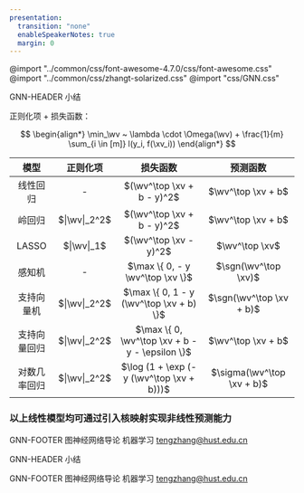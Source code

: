 ```yaml
---
presentation:
  transition: "none"
  enableSpeakerNotes: true
  margin: 0
---
```


@import "../common/css/font-awesome-4.7.0/css/font-awesome.css"
@import "../common/css/zhangt-solarized.css"
@import "css/GNN.css"

<!-- slide data-notes="" -->

GNN-HEADER 小结

正则化项 + 损失函数：

$$
\begin{align*}
    \min_\wv ~ \lambda \cdot \Omega(\wv) + \frac{1}{m} \sum_{i \in [m]} l(y_i, f(\xv_i))
\end{align*}
$$

<div class="threelines column1-border-right-solid head-highlight-1 tr-hover top-4 bottom-2">

|     模型     |   正则化项    |                    损失函数                     |          预测函数          |
| :----------: | :-----------: | :---------------------------------------------: | :------------------------: |
|   线性回归   |       -       |           $(\wv^\top \xv + b - y)^2$            |     $\wv^\top \xv + b$     |
|    岭回归    | $\|\wv\|_2^2$ |           $(\wv^\top \xv + b - y)^2$            |     $\wv^\top \xv + b$     |
|    LASSO     |  $\|\wv\|_1$  |             $(\wv^\top \xv - y)^2$              |       $\wv^\top \xv$       |
|    感知机    |       -       |        $\max \{ 0, - y \wv^\top \xv \}$         |    $\sgn(\wv^\top \xv)$    |
|  支持向量机  | $\|\wv\|_2^2$ |    $\max \{ 0, 1 - y (\wv^\top \xv + b) \}$     |  $\sgn(\wv^\top \xv + b)$  |
| 支持向量回归 | $\|\wv\|_2^2$ | $\max \{ 0, \wv^\top \xv + b - y - \epsilon \}$ |     $\wv^\top \xv + b$     |
| 对数几率回归 | $\|\wv\|_2^2$ |   $\log (1 + \exp (- y (\wv^\top \xv + b)))$    | $\sigma(\wv^\top \xv + b)$ |

</div>

### 以上线性模型均可通过引入核映射实现非线性预测能力

GNN-FOOTER 图神经网络导论 机器学习 tengzhang@hust.edu.cn

<!-- slide vertical=true data-notes="" -->

GNN-HEADER 小结

GNN-FOOTER 图神经网络导论 机器学习 tengzhang@hust.edu.cn
